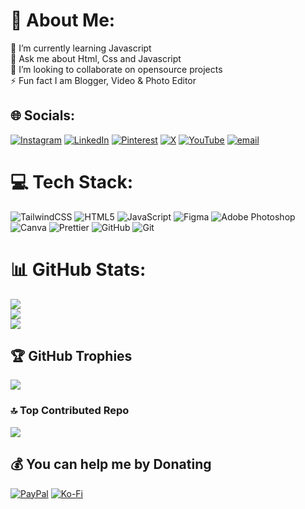 # 💫 About Me:
🌱 I’m currently learning Javascript<br>💬 Ask me about Html, Css and Javascript<br>👯 I’m looking to collaborate on opensource projects<br>⚡ Fun fact I am Blogger, Video & Photo Editor


## 🌐 Socials:
[![Instagram](https://img.shields.io/badge/Instagram-%23E4405F.svg?logo=Instagram&logoColor=white)](https://instagram.com/sujal2214m) [![LinkedIn](https://img.shields.io/badge/LinkedIn-%230077B5.svg?logo=linkedin&logoColor=white)](https://linkedin.com/in/sujal2214m) [![Pinterest](https://img.shields.io/badge/Pinterest-%23E60023.svg?logo=Pinterest&logoColor=white)](https://pinterest.com/sujal2214m) [![X](https://img.shields.io/badge/X-black.svg?logo=X&logoColor=white)](https://x.com/sujal2214m) [![YouTube](https://img.shields.io/badge/YouTube-%23FF0000.svg?logo=YouTube&logoColor=white)](https://youtube.com/@sujal2214m) [![email](https://img.shields.io/badge/Email-D14836?logo=gmail&logoColor=white)](mailto:sujal2214m@outlook.com) 

# 💻 Tech Stack:
![TailwindCSS](https://img.shields.io/badge/tailwindcss-%2338B2AC.svg?style=for-the-badge&logo=tailwind-css&logoColor=white) ![HTML5](https://img.shields.io/badge/html5-%23E34F26.svg?style=for-the-badge&logo=html5&logoColor=white) ![JavaScript](https://img.shields.io/badge/javascript-%23323330.svg?style=for-the-badge&logo=javascript&logoColor=%23F7DF1E) ![Figma](https://img.shields.io/badge/figma-%23F24E1E.svg?style=for-the-badge&logo=figma&logoColor=white) ![Adobe Photoshop](https://img.shields.io/badge/adobe%20photoshop-%2331A8FF.svg?style=for-the-badge&logo=adobe%20photoshop&logoColor=white) ![Canva](https://img.shields.io/badge/Canva-%2300C4CC.svg?style=for-the-badge&logo=Canva&logoColor=white) ![Prettier](https://img.shields.io/badge/prettier-%23F7B93E.svg?style=for-the-badge&logo=prettier&logoColor=black) ![GitHub](https://img.shields.io/badge/github-%23121011.svg?style=for-the-badge&logo=github&logoColor=white) ![Git](https://img.shields.io/badge/git-%23F05033.svg?style=for-the-badge&logo=git&logoColor=white)
# 📊 GitHub Stats:
![](https://github-readme-stats.vercel.app/api?username=sujal2214m&theme=catppuccin_mocha&hide_border=true&include_all_commits=true&count_private=true)<br/>
![](https://github-readme-streak-stats.herokuapp.com/?user=sujal2214m&theme=catppuccin_mocha&hide_border=true)<br/>
![](https://github-readme-stats.vercel.app/api/top-langs/?username=sujal2214m&theme=catppuccin_mocha&hide_border=true&include_all_commits=true&count_private=true&layout=compact)

## 🏆 GitHub Trophies
![](https://github-profile-trophy.vercel.app/?username=sujal2214m&theme=radical&no-frame=true&no-bg=false&margin-w=4)

### 🔝 Top Contributed Repo
![](https://github-contributor-stats.vercel.app/api?username=sujal2214m&limit=5&theme=dark&combine_all_yearly_contributions=true)

  ## 💰 You can help me by Donating
  [![PayPal](https://img.shields.io/badge/PayPal-00457C?style=for-the-badge&logo=paypal&logoColor=white)](https://paypal.me/@Sujal1k1c) 
  [![Ko-Fi](https://img.shields.io/badge/Ko--fi-F16061?style=for-the-badge&logo=ko-fi&logoColor=white)](https://ko-fi.com/sujal2214m)
